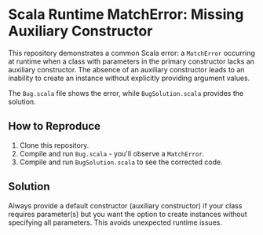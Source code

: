 # Scala Runtime MatchError: Missing Auxiliary Constructor

This repository demonstrates a common Scala error: a `MatchError` occurring at runtime when a class with parameters in the primary constructor lacks an auxiliary constructor.  The absence of an auxiliary constructor leads to an inability to create an instance without explicitly providing argument values.

The `Bug.scala` file shows the error, while `BugSolution.scala` provides the solution.

## How to Reproduce

1. Clone this repository.
2. Compile and run `Bug.scala` - you'll observe a `MatchError`. 
3. Compile and run `BugSolution.scala` to see the corrected code.

## Solution

Always provide a default constructor (auxiliary constructor) if your class requires parameter(s) but you want the option to create instances without specifying all parameters. This avoids unexpected runtime issues.